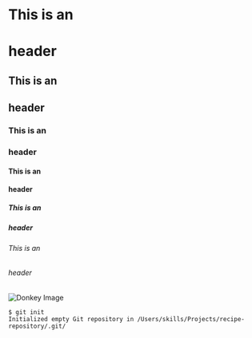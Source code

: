 
# This is an <h1> header
## This is an <h2> header
### This is an <h3> header
#### This is an <h4> header
##### This is an <h5> header
###### This is an <h6> header

![Donkey Image](https://pbs.twimg.com/media/FPH-9lmWYAMiYC3.png)

```
$ git init
Initialized empty Git repository in /Users/skills/Projects/recipe-repository/.git/
```
